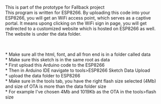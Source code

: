 
 This is part of the prototype for Fallback project <br />
 This program is written for ESP8266. By uploading this code into your ESP8266, you will get an WiFi access point, which serves as a captive portal. It means upong clicking on the WiFi sign in page, you will get redirected to a customized website which is hosted on ESP8266 as well. The website is under the data folder. <br />
 
<br />
<br />
 *  Make sure all the html, font, and all fron end is in a folder called data <br />
 *  Make sure this sketch is in the same root as data <br />
 *  First upload this Arduino code to the ESP8266 <br />
 *  Then in Arduino IDE navigate to tools>ESP8266 Sketch Data Upload  <br />
 *  upload the data folder to ESP8266 <br />
 *  Make sure in the tools tab, you have the right flash size selected (4Mb) and size of OTA is more than the data folder size <br />
 *  For example I've chosen 4Mb and 1019Kb as the OTA in the tools>flash size <br />
 

